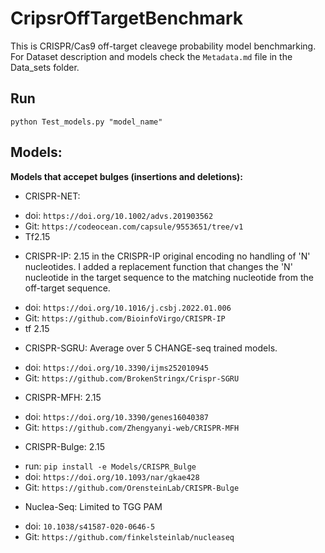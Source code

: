 # CripsrOffTargetBenchmark

This is CRISPR/Cas9 off-target cleavege probability model benchmarking.
For Dataset description and models check the `Metadata.md` file in the Data_sets folder.

## Run
`python Test_models.py "model_name"`

## Models:
**Models that accepet bulges (insertions and deletions):**


* CRISPR-NET:  
-   doi: `https://doi.org/10.1002/advs.201903562` 
-   Git: `https://codeocean.com/capsule/9553651/tree/v1`
-   Tf2.15
    
* CRISPR-IP: 2.15 in the CRISPR-IP original encoding no handling of 'N' nucleotides. I added a replacement function that changes the 'N' nucleotide in the target sequence to the matching nucleotide from the off-target sequence.
-   doi: `https://doi.org/10.1016/j.csbj.2022.01.006`
-   Git: `https://github.com/BioinfoVirgo/CRISPR-IP`
-   tf 2.15

* CRISPR-SGRU: Average over 5 CHANGE-seq trained models.
-    doi: `https://doi.org/10.3390/ijms252010945`
-    Git: `https://github.com/BrokenStringx/Crispr-SGRU`

* CRISPR-MFH: 2.15
-   doi: `https://doi.org/10.3390/genes16040387`
-   Git: `https://github.com/Zhengyanyi-web/CRISPR-MFH`

* CRISPR-Bulge: 2.15 
-    run: `pip install -e Models/CRISPR_Bulge`
-    doi: `https://doi.org/10.1093/nar/gkae428`
-    Git: `https://github.com/OrensteinLab/CRISPR-Bulge`

* Nuclea-Seq: Limited to TGG PAM
-    doi: `10.1038/s41587-020-0646-5`
-    Git: `https://github.com/finkelsteinlab/nucleaseq`

